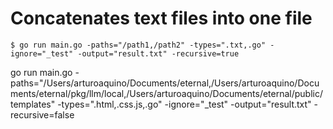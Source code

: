 # Concatenates text files into one file

```
$ go run main.go -paths="/path1,/path2" -types=".txt,.go" -ignore="_test" -output="result.txt" -recursive=true
```

go run main.go -paths="/Users/arturoaquino/Documents/eternal,/Users/arturoaquino/Documents/eternal/pkg/llm/local,/Users/arturoaquino/Documents/eternal/public/templates" -types=".html,.css.js,.go" -ignore="_test" -output="result.txt" -recursive=false